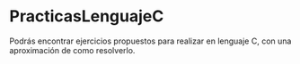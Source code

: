 # PracticasLenguajeC
Podrás encontrar ejercicios propuestos para realizar en lenguaje C, con una aproximación de como resolverlo.
